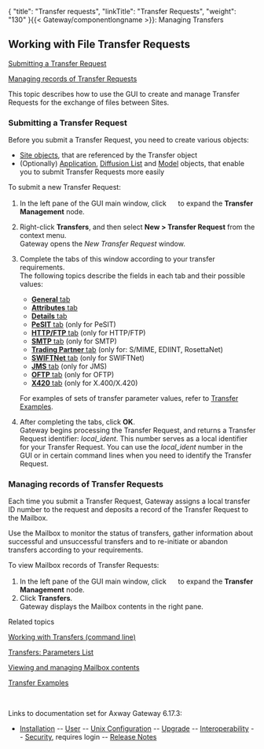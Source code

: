 {
    "title": "Transfer requests",
    "linkTitle": "Transfer Requests",
    "weight": "130"
}{{< Gateway/componentlongname  >}}: Managing Transfers

## Working with File Transfer Requests

[Submitting a Transfer Request](#Submitting_a_Transfer_Request)

[Managing records of Transfer Requests](#Managing_Transfer_Request_records)

This topic describes how to use the GUI to create and manage Transfer Requests for the exchange of files between Sites.

<span id="Submitting_a_Transfer_Request"></span>

### Submitting a Transfer Request

Before you submit a Transfer Request, you need to create various objects:

-   [Site objects](../../../managing_partners_start_here/sites_start_here), that are referenced by the Transfer object
-   (Optionally) [Application](../../parameters_start_here/applications_start_here), [Diffusion List](../../../managing_partners_start_here/diffusion_lists_start_here) and [Model](../../parameters_start_here/models_start_here) objects, that enable you to submit Transfer Requests more easily

To submit a new Transfer Request:

1.  In the left pane of the GUI main window, click <img src="/Images/Gateway/expand_marker.gif" width="16" height="16" /> to expand the **Transfer Management** node.
2.  Right-click <span style="font-weight: bold;">Transfers</span>, and then select <span style="font-weight: bold;">New > Transfer Request</span> from the context menu.  
    Gateway opens the <span style="font-style: italic;">New Transfer Request</span> window.
3.  Complete the tabs of this window according to your transfer requirements.  
    The following topics describe the fields in each tab and their possible values:
    -   [<span style="font-weight: bold;">General</span> tab](transfer_request_general_tab)
    -   [<span style="font-weight: bold;">Attributes</span> tab](transfer_request_attributes_tab)
    -   [<span style="font-weight: bold;">Details</span> tab](transfer_request_details_tab)
    -   [<span style="font-weight: bold;">PeSIT</span> tab](transfer_request_pesit_tab) (only for PeSIT)
    -   [<span style="font-weight: bold;">HTTP/FTP</span> tab](transfer_request_http_ftp_tab) (only for HTTP/FTP)
    -   [<span style="font-weight: bold;">SMTP</span> tab](transfer_request_smtp_tab) (only for SMTP)
    -   [<span style="font-weight: bold;">Trading Partner</span> tab](transfer_request_trading_partner_tab) (only for: S/MIME, EDIINT, RosettaNet)
    -   [<span style="font-weight: bold;">SWIFTNet</span> tab](transfer_request_swiftnet_tab) (only for SWIFTNet)
    -   [<span style="font-weight: bold;">JMS</span> tab](transfer_request_jms_tab) (only for JMS)
    -   [<span style="font-weight: bold;">OFTP</span> tab](transfer_request_oftp_tab) (only for OFTP)
    -   [<span style="font-weight: bold;">X420</span> tab](transfer_request_x420_tab) (only for X.400/X.420)

      
    For examples of sets of transfer parameter values, refer to [Transfer Examples](../../../transfer_examples).
4.  After completing the tabs, click <span style="font-weight: bold;">OK</span>.  
    Gateway begins processing the Transfer Request, and returns a Transfer Request identifier: <span style="font-style: italic;">local\_ident</span>. This number serves as a local identifier for your Transfer Request. You can use the <span style="font-style: italic;">local\_ident</span> number in the GUI or in certain command lines when you need to identify the Transfer Request.

<span id="Managing_Transfer_Request_records"></span>

### Managing records of Transfer Requests

Each time you submit a Transfer Request, Gateway assigns a local transfer ID number to the request and deposits a record of the Transfer Request to the Mailbox.

Use the Mailbox to monitor the status of transfers, gather information about successful and unsuccessful transfers and to re-initiate or abandon transfers according to your requirements.

To view Mailbox records of Transfer Requests:

1.  In the left pane of the GUI main window, click <img src="/Images/Gateway/expand_marker.gif" width="16" height="16" /> to expand the <span style="font-weight: bold;">Transfer Management</span> node.
2.  Click <span style="font-weight: bold;">Transfers</span>.  
    Gateway displays the Mailbox contents in the right pane.

Related topics

[Working with Transfers (command line)](../working_with_transfers_cli)

[Transfers: Parameters List](../working_with_transfers_cli/transfer_req_parameter_list)

[Viewing and managing Mailbox contents](../../monitoring_transfers_start_here/viewing_and_managing_mailbox_contents_(gui))

[Transfer Examples](../../../transfer_examples)

 

Links to documentation set for Axway Gateway <span class="mc-variable axway_variables.Release_Number variable">6.17.3</span>:

-   [Installation](/bundle/Gateway_6173_InstallationGuide_allOS_en_HTML5/page/Content/start_page.htm) -- [User](/bundle/Gateway_6173_UsersGuide_allOS_en_HTML5/page/Content/start_page.htm) -- [Unix Configuration](/bundle/Gateway_6173_ConfigurationGuide_UNIX_en_HTML5/page/Content/start_page.htm) -- [Upgrade](/bundle/Gateway_6173_UpgradeGuide_allOS_en_HTML5/page/Content/start_page.htm) -- [Interoperability](/bundle/Gateway_6173_InteroperabilityGuide_allOS_en_HTML5/page/Content/start_page.htm) -- [Security](/bundle/Gateway_6173_SecurityGuide_allOS_en_HTML5/page/Content/start_page.htm), requires login -- [Release Notes](/bundle/Gateway_6173_ReleaseNotes_allOS_en_HTML5/page/Content/Gateway_ReleaseNotes_allOS_en.htm)
